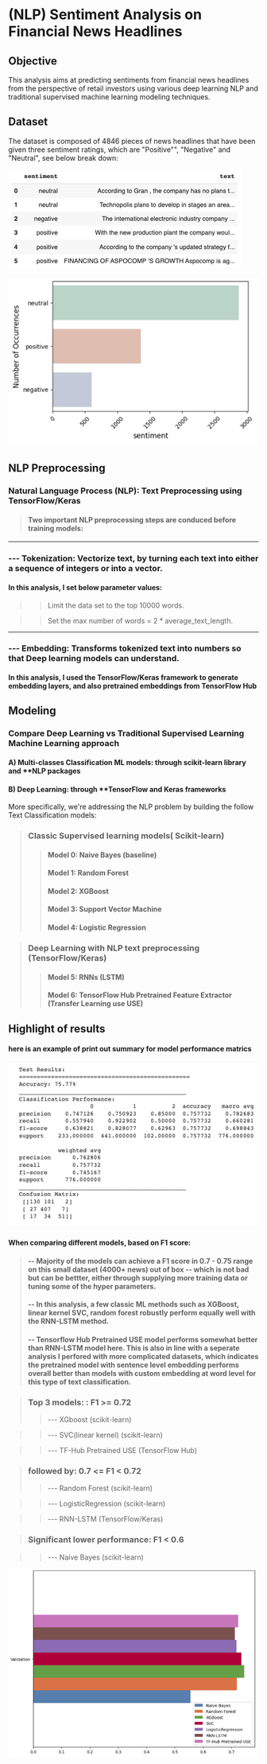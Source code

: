 # **(NLP) Sentiment Analysis on Financial News Headlines**

## **Objective**

This analysis aims at predicting sentiments from financial news headlines from the perspective of retail investors using various deep learning NLP and traditional supervised machine learning modeling techniques. 


## **Dataset**

The dataset is composed of 4846 pieces of news headlines that have been given three sentiment ratings, which are "Positive"", "Negative" and "Neutral", see below break down:

![news](https://github.com/mojocraftdojo/NLP_news_sentiment_analysis/blob/main/news_samples.png "news")

![sentiment](https://github.com/mojocraftdojo/NLP_news_sentiment_analysis/blob/main/multi-classes_stats.png "multi-classes")

## **NLP Preprocessing**

### **Natural Language Process (NLP): Text Preprocessing using TensorFlow/Keras**

>#### Two important NLP preprocessing steps are conduced before training models:
----------
###  ---   **Tokenization:** Vectorize text, by turning each text into either a sequence of integers or into a vector.
#### In this analysis, I set below parameter values:
>>Limit the data set to the top 10000 words.

>>Set the max number of words = 2 * average_text_length.

----------
###  ---   **Embedding:** Transforms tokenized text into numbers so that Deep learning models can understand. 

#### In this analysis, I used the TensorFlow/Keras framework to generate embedding layers, and also pretrained embeddings from TensorFlow Hub



## **Modeling**

### Compare Deep Learning vs Traditional Supervised Learning Machine Learning approach

####  A) Multi-classes Classification ML models: through **scikit-learn** library and **NLP packages
####  B) Deep Learning: through **TensorFlow and Keras frameworks


More specifically, we're addressing the NLP problem by building the follow Text Classification models:

>### **Classic Supervised learning models( Scikit-learn)**
>> #### Model 0: Naive Bayes (baseline)
>> #### Model 1: Random Forest
>> #### Model 2: XGBoost
>> #### Model 3: Support Vector Machine 
>> #### Model 4: Logistic Regression 

>### **Deep Learning with NLP text preprocessing (TensorFlow/Keras)**
>>#### Model 5: RNNs (LSTM)
>>#### Model 6: TensorFlow Hub Pretrained Feature Extractor (Transfer Learning use USE)


## **Highlight of results**

#### here is an example of print out summary for model performance matrics

![performance_metrics](https://github.com/mojocraftdojo/NLP_news_sentiment_analysis/blob/main/performance_metrics.png "performance_metrics")

#### When comparing different models, based on F1 score:
>#### -- Majority of the models can achieve a F1 score in 0.7 - 0.75 range on this small dataset (4000+ news) out of box -- which is not bad but can be bettter, either through supplying more training data or tuning some of the hyper parameters. 
>#### -- In this analysis, a few classic ML methods such as XGBoost, linear kernel SVC, random forest robustly perform equally well with the RNN-LSTM method. 
>#### -- Tensorflow Hub Pretrained USE model performs somewhat better than RNN-LSTM model here. This is also in line with a seperate analysis I perfored with more complicated datasets, which indicates the pretrained model with sentence level embedding performs overall better than models with custom embedding at word level for this type of text classification.

>### **Top 3 models:** : F1 >= 0.72
>> --- XGboost  (scikit-learn)

>> --- SVC(linear kernel)      (scikit-learn)

>> --- TF-Hub Pretrained USE (TensorFlow Hub)


>### **followed by**:  0.7 <= F1 < 0.72
>> --- Random Forest (scikit-learn)

>> --- LogisticRegression  (scikit-learn)

>> --- RNN-LSTM  (TensorFlow/Keras)

>### **Significant lower performance**: F1 < 0.6

>> ---  Naive Bayes (scikit-learn)


![comparison](https://github.com/mojocraftdojo/NLP_news_sentiment_analysis/blob/main/Comparison_models.png "model-comparison")


